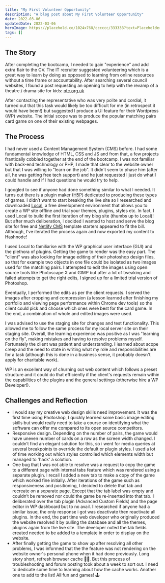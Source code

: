 ```yaml
---
title: "My First Volunteer Opportunity"
description: "A blog post about My First Volunteer Opportunity"
date: 2022-03-06
updatedDate: 2022-03-06
heroImage: https://placehold.co/1024x768/cccccc/333333?text=Placeholder
tags: []
---
```


## The Story
After completing the bootcamp, I needed to gain "experience" and add extra flair to the CV. The IT recruiter suggested volunteering which is a great way to learn by doing as opposed to learning from online resources without a time frame or accountability. After searching several council websites, I found a post requesting an opening to help with the revamp of a theatre / drama site for kids: [ptc.org.uk](https://ptc.org.uk/ptc_shows/i-spy-with-my-little-eye/#fun_and_games)

After contacting the representative who was very polite and cordial, it turned out that this task would likely be too difficult for me (in retrospect it would have been!) but suggested I produce a UI feature for their Wordpress (WP) website. The initial scope was to produce the popular matching pairs card game on one of their existing webpages.

## The Process
I had never used a Content Management System (CMS) before. I had some fundamental knowledge of HTML, CSS and JS and from that, a few projects frantically cobbled together at the end of the bootcamp. I was not familiar with back-end technology or PHP, I made that clear to the website owner but that I was willing to "learn on the job". It didn't seem to phase him (after all, he was getting free tech support) and he just requested I just do what I could handle and if I had questions he would try to help.

I googled to see if anyone had done something similar to what I needed. It turns out there is a plugin maker ([H5P](https://h5p.org/documentation/content-author-guide/tutorials-for-authors/memory-game)) dedicated to producing these types of games. I didn’t want to start breaking the live site so I researched and downloaded [Local](https://localwp.com/), a free development environment that allows you to create a WP site offline and trial your themes, plugins, styles etc. In fact, I used Local to build the first iteration of my blog site (thumbs up to Local)! But after much deliberation, I decided I wanted to host and serve the blog site for free and [Netlify CMS](https://www.netlifycms.org/) template starters appeared to fit the bill. Although, I've iterated the process again and now exported my content to Hashnode!

I used Local to familiarise with the WP graphical user interface (GUI) and the plethora of plugins. Getting the game to render was the easy part. The "client" was also looking for image editing of their photoshop design files, so that for example two objects in one file could be isolated as two images used for the matching pairs. I attempted to edit the images using open source tools like Photoscape X and GIMP but after a lot of tweaking and failed attempts to get the right edits, I signed up for a limited trial version of Photoshop.

Eventually, I performed the edits as per the client requests. I served the images after cropping and compression (a lesson learned after finishing my portfolio and viewing page performance within Chrome dev tools) so the client could pick and choose which ones were best for the card game. In the end, a combination of whole and edited images were used.

I was advised to use the staging site for changes and test functionality. This allowed me to follow the same process for my local server site on their staging site. Overall, the learning experience was positive as I was "learning on the fly", making mistakes and having to resolve problems myself. Fortunately the client was patient and understanding. I learned about scope creep and the need to state in writing what my role and responsibilities are for a task (although this is done in a business sense, it probably doesn't apply for charitable work).

WP is an excellent way of churning out web content which follows a preset structure and it could do that efficiently if the client's requests remain within the capabilities of the plugins and the general settings (otherwise hire a WP Developer!).

## Challenges and Reflection
- I would say my creative web design skills need improvement. It was the first time using Photoshop, I quickly learned some basic image editing skills but would really need to take a course on identifying what the software can offer me compared to its open source competitors.
- Responsive design. Depending on the number of pairs, the game would have uneven number of cards on a row as the screen width changed. I couldn’t find an elegant solution for this, so i went for media queries at several breakpoints to override the default or plugin styles. I used a lot of time working out which styles controlled which elements width but managed to 'hack' a solution.
- One bug that I was not able to resolve was a request to copy the game to a different page with internal tabs feature which was rendered using a separate plugin. I recall I added a new tab to make a copy of the game which worked fine initially. After iterations of the game such as responsiveness and positioning, I decided to delete that tab and recreate on a separate page. Except that the tab label was empty and couldn’t be removed nor could the game be re-inserted into that tab. I deliberated over the tab plugin (Advanced Custom Fields) and the page editor in WP dashboard but to no avail. I researched if anyone had a similar issue, the only response i got was deactivate then reactivate all plugins. In the end, the part time web developer who originally produced the website resolved it by pulling the database and all the themes, plugins again from the live site. The developer noted the tab fields created needed to be added to a template in order to display on the website.
- After finally getting the game to show up after resolving all other problems, I was informed that the the feature was not rendering on the website owner's personal phone when it had done previously. Long story short, refresh browser cache 🤦🏻. But this process of troubleshooting and forum posting took about a week to sort out. I need to dedicate some time to learning about how the cache works. Another one to add to the list! All fun and games! 🕹